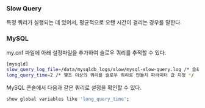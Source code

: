 ### **Slow Query**

특정 쿼리가 실행되는 데 있어서, 평균적으로 오랜 시간이 걸리는 경우를 말한다.

### MySQL

my.cnf 파일에 아래 설정파일을 추가하여 슬로우 쿼리를 추적할 수 있다.

```bash
[mysqld]
slow_query_log_file=/data/mysqldb_logs/slow/mysql-slow-query.log /* 슬로우쿼리가 파일로 들어갈 경로 지정 */
long_query_time=2 /* 몇초 이상의 쿼리를 슬로우 쿼리로 만들지 파라미터 값 지정 */
```

MySQL 콘솔에서 다음과 같은 쿼리로 설정을 확인할 수 있다.
```bash
show global variables like 'long_query_time';
```